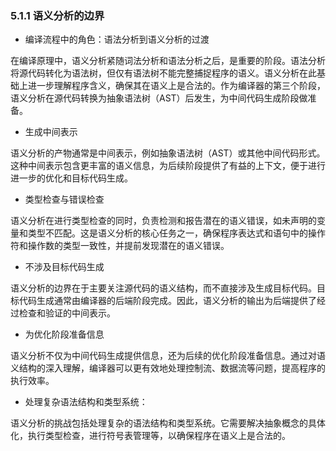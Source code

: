 ### 5.1.1 语义分析的边界

* 编译流程中的角色：语法分析到语义分析的过渡

在编译原理中，语义分析紧随词法分析和语法分析之后，是重要的阶段。语法分析将源代码转化为语法树，但仅有语法树不能完整捕捉程序的语义。语义分析在此基础上进一步理解程序含义，确保其在语义上是合法的。作为编译器的第三个阶段，语义分析在源代码转换为抽象语法树（AST）后发生，为中间代码生成阶段做准备。

* 生成中间表示

语义分析的产物通常是中间表示，例如抽象语法树（AST）或其他中间代码形式。这种中间表示包含更丰富的语义信息，为后续阶段提供了有益的上下文，便于进行进一步的优化和目标代码生成。

* 类型检查与错误检查

语义分析在进行类型检查的同时，负责检测和报告潜在的语义错误，如未声明的变量和类型不匹配。这是语义分析的核心任务之一，确保程序表达式和语句中的操作符和操作数的类型一致性，并提前发现潜在的语义错误。

* 不涉及目标代码生成

语义分析的边界在于主要关注源代码的语义结构，而不直接涉及生成目标代码。目标代码生成通常由编译器的后端阶段完成。因此，语义分析的输出为后端提供了经过检查和验证的中间表示。

* 为优化阶段准备信息

语义分析不仅为中间代码生成提供信息，还为后续的优化阶段准备信息。通过对语义结构的深入理解，编译器可以更有效地处理控制流、数据流等问题，提高程序的执行效率。

* 处理复杂语法结构和类型系统：

语义分析的挑战包括处理复杂的语法结构和类型系统。它需要解决抽象概念的具体化，执行类型检查，进行符号表管理等，以确保程序在语义上是合法的。
